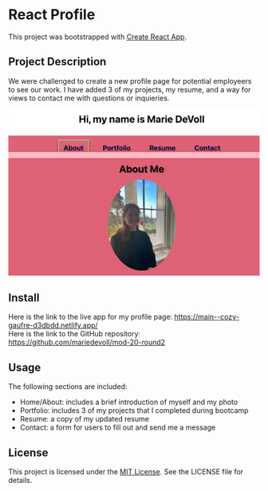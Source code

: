 # React Profile

This project was bootstrapped with [Create React App](https://github.com/facebook/create-react-app).

## Project Description
We were challenged to create a new profile page for potential employeers to see our work. I have added 3 of my projects, my resume, and a way for views to contact me with questions or inquieries.

![Screenshot 1](screenshot1.png)


## Install
Here is the link to the live app for my profile page: https://main--cozy-gaufre-d3dbdd.netlify.app/
<br>
Here is the link to the GitHub repository: https://github.com/mariedevoll/mod-20-round2

## Usage
The following sections are included: 

- Home/About: includes a brief introduction of myself and my photo
- Portfolio: includes 3 of my projects that I completed during bootcamp
- Resume: a copy of my updated resume
- Contact: a form for users to fill out and send me a message

## License
This project is licensed under the [MIT License](LICENSE). See the LICENSE file for details.

